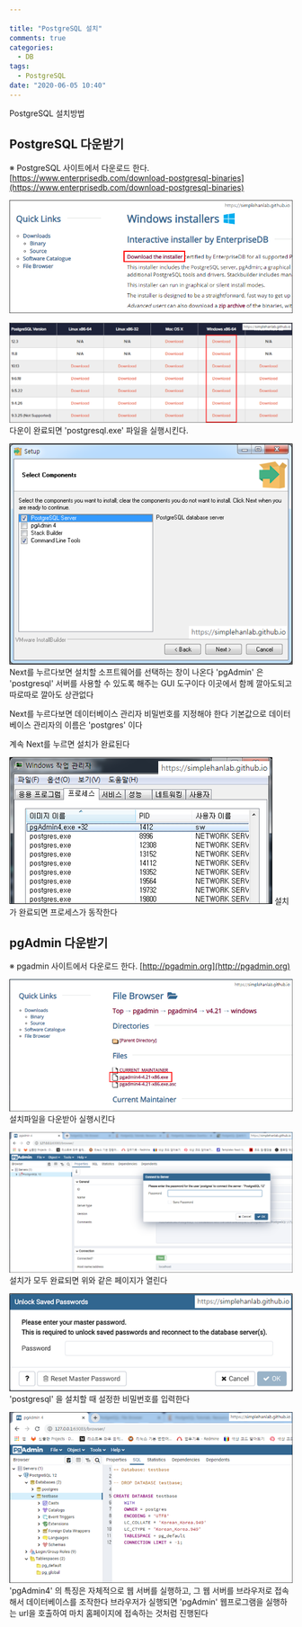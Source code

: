 ```yaml
---

title: "PostgreSQL 설치"
comments: true
categories:
  - DB
tags:
  - PostgreSQL
date: "2020-06-05 10:40"
---
```


PostgreSQL 설치방법

## PostgreSQL 다운받기

※ PostgreSQL 사이트에서 다운로드 한다.
[https://www.enterprisedb.com/download-postgresql-binaries](https://www.enterprisedb.com/download-postgresql-binaries)


![img](\assets\images\database\postgresql/postgresql_img03.png)

![img](\assets\images\database\postgresql/postgresql_img04.png)
다운이 완료되면 'postgresql.exe' 파일을 실행시킨다.


![img](\assets\images\database\postgresql/postgresql_img05.png)
Next를 누르다보면 설치할 소프트웨어를 선택하는 창이 나온다
'pgAdmin' 은 'postgresql' 서버를 사용할 수 있도록 해주는 GUI 도구이다
이곳에서 함께 깔아도되고 따로따로 깔아도 상관없다


Next를 누르다보면 데이터베이스 관리자 비밀번호를 지정해야 한다
기본값으로 데이터베이스 관리자의 이름은 'postgres' 이다


계속 Next를 누르면 설치가 완료된다


![img](\assets\images\database\postgresql/postgresql_img06.png)
설치가 완료되면 프로세스가 동작한다



## pgAdmin 다운받기


※ pgadmin 사이트에서 다운로드 한다.
[http://pgadmin.org](http://pgadmin.org)


![img](\assets\images\database\postgresql/postgresql_img08.png)
설치파일을 다운받아 실행시킨다


![img](\assets\images\database\postgresql/postgresql_img09.png)
설치가 모두 완료되면 위와 같은 페이지가 열린다


![img](\assets\images\database\postgresql/postgresql_img10.png)
'postgresql' 을 설치할 때 설정한 비밀번호를 입력한다


![img](\assets\images\database\postgresql/postgresql_img11.png)
'pgAdmin4' 의 특징은 자체적으로 웹 서버를 실행하고, 그 웹 서버를 브라우저로 접속해서 데이터베이스를 조작한다
브라우저가 실행되면 'pgAdmin' 웹프로그램을 실행하는 url을 호출하여 마치 홈페이지에 접속하는 것처럼 진행된다
